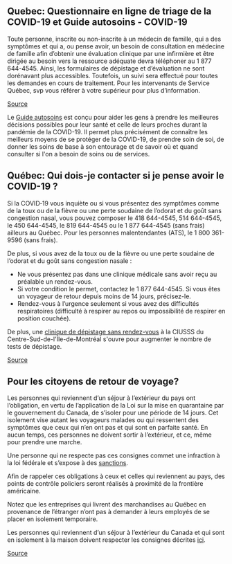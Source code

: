 ## Quebec: Questionnaire en ligne de triage de la COVID-19 et Guide autosoins - COVID-19

Toute personne, inscrite ou non-inscrite à un médecin de famille, qui a des symptômes et qui a, ou pense avoir, un besoin de consultation en médecine de famille afin d’obtenir une évaluation clinique par une infirmière et être dirigée au besoin vers la ressource adéquate devra téléphoner au 1 877 644-4545. Ainsi, les formulaires de dépistage et d’évaluation ne sont dorénavant plus accessibles. Toutefois, un suivi sera effectué pour toutes les demandes en cours de traitement. Pour les intervenants de Service Québec, svp vous référer à votre supérieur pour plus d’information.

[Source](https://covid19.quebec.ca/evaluation/)

Le [Guide autosoins](https://publications.msss.gouv.qc.ca/msss/document-002491/) est conçu pour aider les gens à prendre les meilleures décisions possibles pour leur santé et celle de leurs proches durant la pandémie de la COVID-19. Il permet plus précisément de connaître les meilleurs moyens de se protéger de la COVID-19, de prendre soin de soi, de donner les soins de base à son entourage et de savoir où et quand consulter si l'on a besoin de soins ou de services.

## Québec: Qui dois-je contacter si je pense avoir le COVID-19 ?

Si la COVID‑19 vous inquiète ou si vous présentez des symptômes comme de la toux ou de la fièvre ou une perte soudaine de l’odorat et du goût sans congestion nasal, vous pouvez composer le 418 644-4545, 514 644-4545, le 450 644-4545, le 819 644-4545 ou le 1 877 644-4545 (sans frais) ailleurs au Québec. Pour les personnes malentendantes (ATS), le 1 800 361-9596 (sans frais).

De plus, si vous avez de la toux ou de la fièvre ou une perte soudaine de l’odorat et du goût sans congestion nasale :

- Ne vous présentez pas dans une clinique médicale sans avoir reçu au préalable un rendez-vous.
- Si votre condition le permet, contactez le 1 877 644-4545. Si vous êtes un voyageur de retour depuis moins de 14 jours, précisez-le.
- Rendez-vous à l’urgence seulement si vous avez des difficultés respiratoires (difficulté à respirer au repos ou impossibilité de respirer en position couchée).

De plus, une [clinique de dépistage sans rendez-vous](https://ciusss-centresudmtl.gouv.qc.ca/actualite/covid-19-ouverture-dune-clinique-de-depistage-sans-rendez-vous-pour-augmenter-le-nombre-de-depistages) à la CIUSSS du Centre-Sud-de-l'Île-de-Montréal s'ouvre pour augmenter le nombre de tests de dépistage.

[Source](https://www.quebec.ca/sante/problemes-de-sante/a-z/coronavirus-2019/)

## Pour les citoyens de retour de voyage?

Les personnes qui reviennent d’un séjour à l’extérieur du pays ont l’obligation, en vertu de l’application de la Loi sur la mise en quarantaine par le gouvernement du Canada, de s’isoler pour une période de 14 jours. Cet isolement vise autant les voyageurs malades ou qui ressentent des symptômes que ceux qui n’en ont pas et qui sont en parfaite santé. En aucun temps, ces personnes ne doivent sortir à l’extérieur, et ce, même pour prendre une marche.

Une personne qui ne respecte pas ces consignes commet une infraction à la loi fédérale et s’expose à des [sanctions](https://www.canada.ca/fr/sante-publique/services/maladies/2019-nouveau-coronavirus/derniers-conseils-sante-voyageurs.html#a2).

Afin de rappeler ces obligations à ceux et celles qui reviennent au pays, des points de contrôle policiers seront réalisés à proximité de la frontière américaine.

Notez que les entreprises qui livrent des marchandises au Québec en provenance de l’étranger n’ont pas à demander à leurs employés de se placer en isolement temporaire.

Les personnes qui reviennent d’un séjour à l’extérieur du Canada et qui sont en isolement à la maison doivent respecter les consignes décrites [ici](https://www.quebec.ca/sante/problemes-de-sante/a-z/coronavirus-2019/consignes-directives-contexte-covid-19/#c47680).

[Source](https://www.quebec.ca/sante/problemes-de-sante/a-z/coronavirus-2019/consignes-directives-contexte-covid-19/#c47680)
